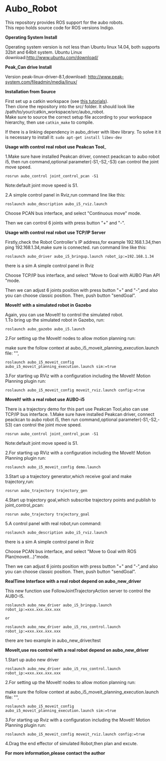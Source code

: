 Aubo_Robot
===============================================================================================

This repository provides ROS support for the aubo robots.  
This repo holds source code for ROS versions Indigo.

__Operating System Install__  

Operating system version is not less than Ubuntu linux 14.04, both supports 32bit and 64bit system.
Ubuntu Linux download:http://www.ubuntu.com/download/

__Peak_Can drive Install__  

Version peak-linux-driver-8.1,download: http://www.peak-system.com/fileadmin/media/linux/


__Installation from Source__  

First set up a catkin workspace (see [this tutorials](http://wiki.ros.org/catkin/Tutorials)).  
Then clone the repository into the src/ folder. It should look like /path/to/your/catkin_workspace/src/aubo_robot.  
Make sure to source the correct setup file according to your workspace hierarchy, then use ```catkin_make``` to compile.

If there is  a linking dependency in aubo_driver with libev library. To solve it it is necessary to install it: 
```sudo apt-get install libev-dev```


__Usage with control real robot use Peakcan Tool___  

1.Make sure have installed Peakcan driver, connect peackcan to aubo robot i5, then run command,optional parameter(-S1,-S2,-S3) can control the joint move speed.

```rosrun aubo_control joint_control_pcan -S1```
  
   Note:default joint move speed is S1. 

2.A simple control panel in Rviz,run command line like this:

```roslaunch aubo_description aubo_i5_rviz.launch```
   
   Choose PCAN bus interface, and select "Continuous move" mode.
 
   Then we can control 6 joints with press button "+" and "-".



__Usage with control real robot use TCP/IP Server__  


   Firstly,check the Robot Controller's IP address,for example 192.168.1.34,then ping 192.168.1.34,make sure is connected. run command line like this:

```roslaunch aubo_driver aubo_i5_bringup.launch robot_ip:=192.168.1.34```
   
   there is a sim A simple control panel in Rviz

   Choose TCP/IP bus interface, and select "Move to Goal with AUBO Plan API "mode.
  
   Then we can adjust 6 joints position with press button "+" and "-",and also you can choose classic position. Then, push button "sendGoal".


__MoveIt! with a simulated robot in Gazebo__ 

Again, you can use MoveIt! to control the simulated robot.  
1.To bring up the simulated robot in Gazebo, run:

```roslaunch aubo_gazebo aubo_i5.launch```

2.For setting up the MoveIt! nodes to allow motion planning run:

  make sure the follow context at aubo_i5_moveit_planning_execution.launch file: 
  "<remap if="$(arg sim)" from="/follow_joint_trajectory" to="/arm_controller/follow_joint_trajectory"/>",

```roslaunch aubo_i5_moveit_config aubo_i5_moveit_planning_execution.launch sim:=true```

3.For starting up RViz with a configuration including the MoveIt! Motion Planning plugin run:

```roslaunch aubo_i5_moveit_config moveit_rviz.launch config:=true```



__MoveIt! with a real robot use AUBO-i5__  

There is a trajectory demo for this part use Peakcan Tool,also can use TCP/IP bus interface.
1.Make sure have installed Peakcan driver, connect peackcan to aubo robot i5, then run command,optional parameter(-S1,-S2,-S3) can control the joint move speed.

```rosrun aubo_control joint_control_pcan -S1```

   Note:default joint move speed is S1. 

2.For starting up RViz with a configuration including the MoveIt! Motion Planning plugin run:

```roslaunch aubo_i5_moveit_config demo.launch```

3.Start up a trajectory generator,which receive goal and make trajectory,run:

```rosrun aubo_trajectory trajectory_gen```

4.Start up trajectory goal,which subscribe trajectory points and publish to joint_control_pcan:

```rosrun aubo_trajectory trajectory_goal```

5.A control panel with real robot,run command:

```roslaunch aubo_description aubo_i5_rviz.launch```

   there is a sim A simple control panel in Rviz

   Choose PCAN bus interface, and select "Move to Goal with ROS Plan(moveit...)"mode.
  
   Then we can adjust 6 joints position with press button "+" and "-",and also you can choose classic position. Then, push button "sendGoal".


__RealTime Interface with a real robot depend on aubo_new_driver__  

  This new function use FollowJointTrajectoryAction server to control the AUBO-I5.
   
  ```roslaunch aubo_new_driver aubo_i5_bringup.launch robot_ip:=xxx.xxx.xxx.xxx```
	
	or

  ```roslaunch aubo_new_driver aubo_i5_ros_control.launch robot_ip:=xxx.xxx.xxx.xxx```
  
  there are two example in aubo_new_driver/test


__MoveIt,use ros control with a real robot depend on aubo_new_driver__  

1.Start up aubo new driver

```roslaunch aubo_new_driver aubo_i5_ros_control.launch robot_ip:=xxx.xxx.xxx.xxx```

2.For setting up the MoveIt! nodes to allow motion planning run:

  make sure the follow context at aubo_i5_moveit_planning_execution.launch file: 
  "<remap if="$(arg sim)" from="/follow_joint_trajectory" to="/pos_based_pos_traj_controller/follow_joint_trajectory"/>",

```roslaunch aubo_i5_moveit_config aubo_i5_moveit_planning_execution.launch sim:=true```

3.For starting up Rviz with a configuration including the MoveIt! Motion Planning plugin run:

```roslaunch aubo_i5_moveit_config moveit_rviz.launch config:=true```

4.Drag the end effector of simulated Robot,then plan and excute.


__For more information,please contact the author__  















